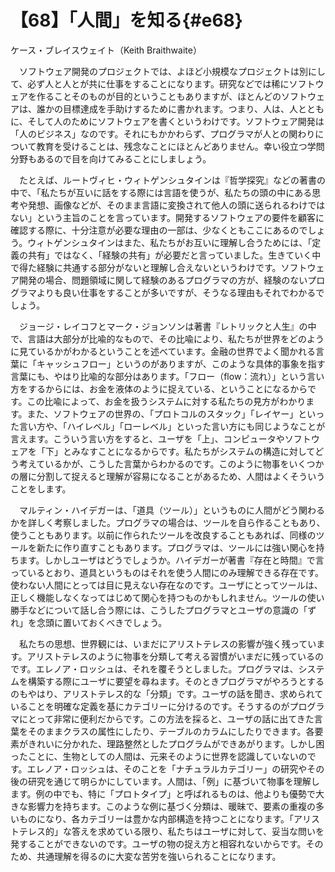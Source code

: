 # 【68】「人間」を知る{#e68}

<div class="author">ケース・ブレイスウェイト（Keith Braithwaite）</div>

　ソフトウェア開発のプロジェクトでは、よほど小規模なプロジェクトは別にして、必ず人と人とが共に仕事をすることになります。研究などでは稀にソフトウェアを作ることそのものが目的ということもありますが、ほとんどのソフトウェアは、誰かの目標達成を手助けするために書かれます。つまり、人は、人とともに、そして人のためにソフトウェアを書くというわけです。ソフトウェア開発は「人のビジネス」なのです。それにもかかわらず、プログラマが人との関わりについて教育を受けることは、残念なことにほとんどありません。幸い役立つ学問分野もあるので目を向けてみることにしましょう。

　たとえば、ルートヴィヒ・ウィトゲンシュタインは『哲学探究』などの著書の中で、「私たちが互いに話をする際には言語を使うが、私たちの頭の中にある思考や発想、画像などが、そのまま言語に変換されて他人の頭に送られるわけではない」という主旨のことを言っています。開発するソフトウェアの要件を顧客に確認する際に、十分注意が必要な理由の一部は、少なくともここにあるのでしょう。ウィトゲンシュタインはまた、私たちがお互いに理解し合うためには、「定義の共有」ではなく、「経験の共有」が必要だと言っていました。生きていく中で得た経験に共通する部分がないと理解し合えないというわけです。ソフトウェア開発の場合、問題領域に関して経験のあるプログラマの方が、経験のないプログラマよりも良い仕事をすることが多いですが、そうなる理由もそれでわかるでしょう。

　ジョージ・レイコフとマーク・ジョンソンは著書『レトリックと人生』の中で、言語は大部分が比喩的なもので、その比喩により、私たちが世界をどのように見ているかがわかるということを述べています。金融の世界でよく聞かれる言葉に「キャッシュフロー」というのがありますが、このような具体的事象を指す言葉にも、やはり比喩的な部分はあります。「フロー（flow：流れ）」という言い方をするからには、お金を液体のように捉えている、ということになるからです。この比喩によって、お金を扱うシステムに対する私たちの見方がわかります。また、ソフトウェアの世界の、「プロトコルのスタック」「レイヤー」といった言い方や、「ハイレベル」「ローレベル」といった言い方にも同じようなことが言えます。こういう言い方をすると、ユーザを「上」、コンピュータやソフトウェアを「下」とみなすことになるからです。私たちがシステムの構造に対してどう考えているかが、こうした言葉からわかるのです。このように物事をいくつかの層に分割して捉えると理解が容易になることがあるため、人間はよくそういうことをします。

　マルティン・ハイデガーは、「道具（ツール）」というものに人間がどう関わるかを詳しく考察しました。プログラマの場合は、ツールを自ら作ることもあり、使うこともあります。以前に作られたツールを改良することもあれば、同様のツールを新たに作り直すこともあります。プログラマは、ツールには強い関心を持ちます。しかしユーザはどうでしょうか。ハイデガーが著書『存在と時間』で言っているとおり、道具というものはそれを使う人間にのみ理解できる存在です。使わない人間にとっては目に見えない存在なのです。ユーザにとってツールは、正しく機能しなくなってはじめて関心を持つものかもしれません。ツールの使い勝手などについて話し合う際には、こうしたプログラマとユーザの意識の「ずれ」を念頭に置いておくべきでしょう。

　私たちの思想、世界観には、いまだにアリストテレスの影響が強く残っています。アリストテレスのように物事を分類して考える習慣がいまだに残っているのです。エレノア・ロッシュは、それを覆そうとしました。プログラマは、システムを構築する際にユーザに要望を尋ねます。そのときプログラマがやろうとするのもやはり、アリストテレス的な「分類」です。ユーザの話を聞き、求められていることを明確な定義を基にカテゴリーに分けるのです。そうするのがプログラマにとって非常に便利だからです。この方法を採ると、ユーザの話に出てきた言葉をそのままクラスの属性にしたり、テーブルのカラムにしたりできます。各要素がきれいに分かれた、理路整然としたプログラムができあがります。しかし困ったことに、生物としての人間は、元来そのように世界を認識していないのです。エレノア・ロッシュは、そのことを「ナチュラルカテゴリー」の研究やその後の研究を通じて明らかにしています。人間は、「例」に基づいて物事を理解します。例の中でも、特に「プロトタイプ」と呼ばれるものは、他よりも優勢で大きな影響力を持ちます。このような例に基づく分類は、暖昧で、要素の重複の多いものになり、各カテゴリーは豊かな内部構造を持つことになります。「アリストテレス的」な答えを求めている限り、私たちはユーザに対して、妥当な問いを発することができないのです。ユーザの物の捉え方と相容れないからです。そのため、共通理解を得るのに大変な苦労を強いられることになります。
